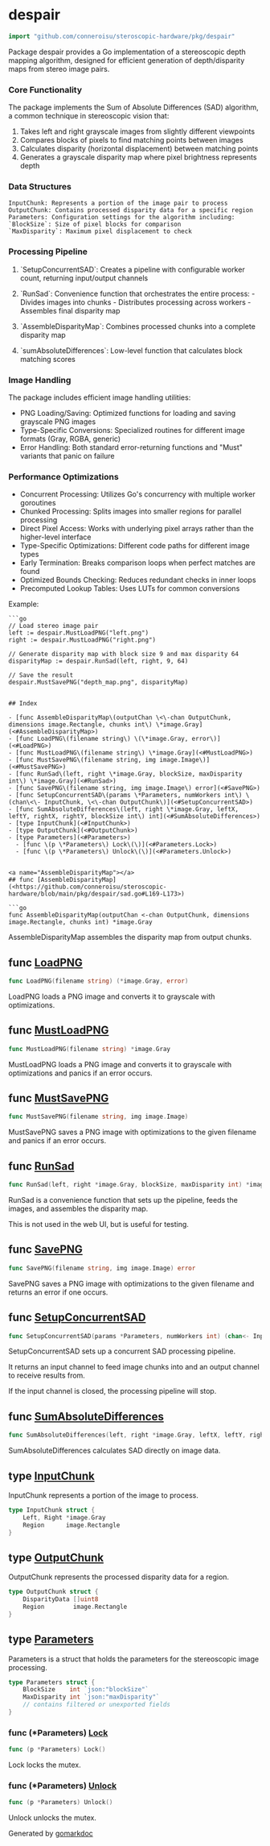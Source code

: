 <!-- gomarkdoc:embed:start -->

<!-- Code generated by gomarkdoc. DO NOT EDIT -->

# despair

```go
import "github.com/conneroisu/steroscopic-hardware/pkg/despair"
```

Package despair provides a Go implementation of a stereoscopic depth mapping algorithm, designed for efficient generation of depth/disparity maps from stereo image pairs.

### Core Functionality

The package implements the Sum of Absolute Differences \(SAD\) algorithm, a common technique in stereoscopic vision that:

1. Takes left and right grayscale images from slightly different viewpoints
2. Compares blocks of pixels to find matching points between images
3. Calculates disparity \(horizontal displacement\) between matching points
4. Generates a grayscale disparity map where pixel brightness represents depth

### Data Structures

```
InputChunk: Represents a portion of the image pair to process
OutputChunk: Contains processed disparity data for a specific region
Parameters: Configuration settings for the algorithm including:
`BlockSize`: Size of pixel blocks for comparison
`MaxDisparity`: Maximum pixel displacement to check
```

### Processing Pipeline

1. \`SetupConcurrentSAD\`: Creates a pipeline with configurable worker count, returning input/output channels

2. \`RunSad\`: Convenience function that orchestrates the entire process: \- Divides images into chunks \- Distributes processing across workers \- Assembles final disparity map

3. \`AssembleDisparityMap\`: Combines processed chunks into a complete disparity map

4. \`sumAbsoluteDifferences\`: Low\-level function that calculates block matching scores

### Image Handling

The package includes efficient image handling utilities:

- PNG Loading/Saving: Optimized functions for loading and saving grayscale PNG images
- Type\-Specific Conversions: Specialized routines for different image formats \(Gray, RGBA, generic\)
- Error Handling: Both standard error\-returning functions and "Must" variants that panic on failure

### Performance Optimizations

- Concurrent Processing: Utilizes Go's concurrency with multiple worker goroutines
- Chunked Processing: Splits images into smaller regions for parallel processing
- Direct Pixel Access: Works with underlying pixel arrays rather than the higher\-level interface
- Type\-Specific Optimizations: Different code paths for different image types
- Early Termination: Breaks comparison loops when perfect matches are found
- Optimized Bounds Checking: Reduces redundant checks in inner loops
- Precomputed Lookup Tables: Uses LUTs for common conversions

Example:

```
```go
// Load stereo image pair
left := despair.MustLoadPNG("left.png")
right := despair.MustLoadPNG("right.png")

// Generate disparity map with block size 9 and max disparity 64
disparityMap := despair.RunSad(left, right, 9, 64)

// Save the result
despair.MustSavePNG("depth_map.png", disparityMap)
```
```

## Index

- [func AssembleDisparityMap\(outputChan \<\-chan OutputChunk, dimensions image.Rectangle, chunks int\) \*image.Gray](<#AssembleDisparityMap>)
- [func LoadPNG\(filename string\) \(\*image.Gray, error\)](<#LoadPNG>)
- [func MustLoadPNG\(filename string\) \*image.Gray](<#MustLoadPNG>)
- [func MustSavePNG\(filename string, img image.Image\)](<#MustSavePNG>)
- [func RunSad\(left, right \*image.Gray, blockSize, maxDisparity int\) \*image.Gray](<#RunSad>)
- [func SavePNG\(filename string, img image.Image\) error](<#SavePNG>)
- [func SetupConcurrentSAD\(params \*Parameters, numWorkers int\) \(chan\<\- InputChunk, \<\-chan OutputChunk\)](<#SetupConcurrentSAD>)
- [func SumAbsoluteDifferences\(left, right \*image.Gray, leftX, leftY, rightX, rightY, blockSize int\) int](<#SumAbsoluteDifferences>)
- [type InputChunk](<#InputChunk>)
- [type OutputChunk](<#OutputChunk>)
- [type Parameters](<#Parameters>)
  - [func \(p \*Parameters\) Lock\(\)](<#Parameters.Lock>)
  - [func \(p \*Parameters\) Unlock\(\)](<#Parameters.Unlock>)


<a name="AssembleDisparityMap"></a>
## func [AssembleDisparityMap](<https://github.com/conneroisu/steroscopic-hardware/blob/main/pkg/despair/sad.go#L169-L173>)

```go
func AssembleDisparityMap(outputChan <-chan OutputChunk, dimensions image.Rectangle, chunks int) *image.Gray
```

AssembleDisparityMap assembles the disparity map from output chunks.

<a name="LoadPNG"></a>
## func [LoadPNG](<https://github.com/conneroisu/steroscopic-hardware/blob/main/pkg/despair/png.go#L10>)

```go
func LoadPNG(filename string) (*image.Gray, error)
```

LoadPNG loads a PNG image and converts it to grayscale with optimizations.

<a name="MustLoadPNG"></a>
## func [MustLoadPNG](<https://github.com/conneroisu/steroscopic-hardware/blob/main/pkg/despair/png.go#L44>)

```go
func MustLoadPNG(filename string) *image.Gray
```

MustLoadPNG loads a PNG image and converts it to grayscale with optimizations and panics if an error occurs.

<a name="MustSavePNG"></a>
## func [MustSavePNG](<https://github.com/conneroisu/steroscopic-hardware/blob/main/pkg/despair/png.go#L68>)

```go
func MustSavePNG(filename string, img image.Image)
```

MustSavePNG saves a PNG image with optimizations to the given filename and panics if an error occurs.

<a name="RunSad"></a>
## func [RunSad](<https://github.com/conneroisu/steroscopic-hardware/blob/main/pkg/despair/sad.go#L117-L120>)

```go
func RunSad(left, right *image.Gray, blockSize, maxDisparity int) *image.Gray
```

RunSad is a convenience function that sets up the pipeline, feeds the images, and assembles the disparity map.

This is not used in the web UI, but is useful for testing.

<a name="SavePNG"></a>
## func [SavePNG](<https://github.com/conneroisu/steroscopic-hardware/blob/main/pkg/despair/png.go#L54>)

```go
func SavePNG(filename string, img image.Image) error
```

SavePNG saves a PNG image with optimizations to the given filename and returns an error if one occurs.

<a name="SetupConcurrentSAD"></a>
## func [SetupConcurrentSAD](<https://github.com/conneroisu/steroscopic-hardware/blob/main/pkg/despair/sad.go#L29-L32>)

```go
func SetupConcurrentSAD(params *Parameters, numWorkers int) (chan<- InputChunk, <-chan OutputChunk)
```

SetupConcurrentSAD sets up a concurrent SAD processing pipeline.

It returns an input channel to feed image chunks into and an output channel to receive results from.

If the input channel is closed, the processing pipeline will stop.

<a name="SumAbsoluteDifferences"></a>
## func [SumAbsoluteDifferences](<https://github.com/conneroisu/steroscopic-hardware/blob/main/pkg/despair/sad.go#L202-L205>)

```go
func SumAbsoluteDifferences(left, right *image.Gray, leftX, leftY, rightX, rightY, blockSize int) int
```

SumAbsoluteDifferences calculates SAD directly on image data.

<a name="InputChunk"></a>
## type [InputChunk](<https://github.com/conneroisu/steroscopic-hardware/blob/main/pkg/despair/sad.go#L12-L15>)

InputChunk represents a portion of the image to process.

```go
type InputChunk struct {
    Left, Right *image.Gray
    Region      image.Rectangle
}
```

<a name="OutputChunk"></a>
## type [OutputChunk](<https://github.com/conneroisu/steroscopic-hardware/blob/main/pkg/despair/sad.go#L18-L21>)

OutputChunk represents the processed disparity data for a region.

```go
type OutputChunk struct {
    DisparityData []uint8
    Region        image.Rectangle
}
```

<a name="Parameters"></a>
## type [Parameters](<https://github.com/conneroisu/steroscopic-hardware/blob/main/pkg/despair/params.go#L9-L13>)

Parameters is a struct that holds the parameters for the stereoscopic image processing.

```go
type Parameters struct {
    BlockSize    int `json:"blockSize"`
    MaxDisparity int `json:"maxDisparity"`
    // contains filtered or unexported fields
}
```

<a name="Parameters.Lock"></a>
### func \(\*Parameters\) [Lock](<https://github.com/conneroisu/steroscopic-hardware/blob/main/pkg/despair/params.go#L16>)

```go
func (p *Parameters) Lock()
```

Lock locks the mutex.

<a name="Parameters.Unlock"></a>
### func \(\*Parameters\) [Unlock](<https://github.com/conneroisu/steroscopic-hardware/blob/main/pkg/despair/params.go#L19>)

```go
func (p *Parameters) Unlock()
```

Unlock unlocks the mutex.

Generated by [gomarkdoc](<https://github.com/princjef/gomarkdoc>)


<!-- gomarkdoc:embed:end -->
